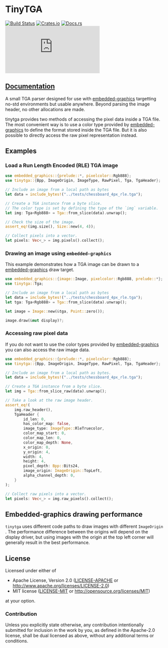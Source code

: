 # TinyTGA

[![Build Status](https://circleci.com/gh/jamwaffles/embedded-graphics/tree/master.svg?style=shield)](https://circleci.com/gh/jamwaffles/embedded-graphics/tree/master)
[![Crates.io](https://img.shields.io/crates/v/tinytga.svg)](https://crates.io/crates/tinytga)
[![Docs.rs](https://docs.rs/tinytga/badge.svg)](https://docs.rs/tinytga)
[![embedded-graphics on Matrix](https://img.shields.io/matrix/rust-embedded-graphics:matrix.org)](https://matrix.to/#/#rust-embedded-graphics:matrix.org)

## [Documentation](https://docs.rs/tinytga)

A small TGA parser designed for use with [embedded-graphics] targetting no-std environments but
usable anywhere. Beyond parsing the image header, no other allocations are made.

tinytga provides two methods of accessing the pixel data inside a TGA file. The most convenient
way is to use a color type provided by [embedded-graphics] to define the format stored inside
the TGA file. But it is also possible to directly access the raw pixel representation instead.

## Examples

### Load a Run Length Encoded (RLE) TGA image

```rust
use embedded_graphics::{prelude::*, pixelcolor::Rgb888};
use tinytga::{Bpp, ImageOrigin, ImageType, RawPixel, Tga, TgaHeader};

// Include an image from a local path as bytes
let data = include_bytes!("../tests/chessboard_4px_rle.tga");

// Create a TGA instance from a byte slice.
// The color type is set by defining the type of the `img` variable.
let img: Tga<Rgb888> = Tga::from_slice(data).unwrap();

// Check the size of the image.
assert_eq!(img.size(), Size::new(4, 4));

// Collect pixels into a vector.
let pixels: Vec<_> = img.pixels().collect();
```

### Drawing an image using `embedded-graphics`

This example demonstrates how a TGA image can be drawn to a [embedded-graphics] draw target.

```rust
use embedded_graphics::{image::Image, pixelcolor::Rgb888, prelude::*};
use tinytga::Tga;

// Include an image from a local path as bytes
let data = include_bytes!("../tests/chessboard_4px_rle.tga");
let tga: Tga<Rgb888> = Tga::from_slice(data).unwrap();

let image = Image::new(&tga, Point::zero());

image.draw(&mut display)?;
```

### Accessing raw pixel data

If you do not want to use the color types provided by [embedded-graphics] you can also access
the raw image data.

```rust
use embedded_graphics::{prelude::*, pixelcolor::Rgb888};
use tinytga::{Bpp, ImageOrigin, ImageType, RawPixel, Tga, TgaHeader};

// Include an image from a local path as bytes.
let data = include_bytes!("../tests/chessboard_4px_rle.tga");

// Create a TGA instance from a byte slice.
let img = Tga::from_slice_raw(data).unwrap();

// Take a look at the raw image header.
assert_eq!(
    img.raw_header(),
    TgaHeader {
        id_len: 0,
        has_color_map: false,
        image_type: ImageType::RleTruecolor,
        color_map_start: 0,
        color_map_len: 0,
        color_map_depth: None,
        x_origin: 0,
        y_origin: 4,
        width: 4,
        height: 4,
        pixel_depth: Bpp::Bits24,
        image_origin: ImageOrigin::TopLeft,
        alpha_channel_depth: 0,
    }
);

// Collect raw pixels into a vector.
let pixels: Vec<_> = img.raw_pixels().collect();
```

## Embedded-graphics drawing performance

`tinytga` uses different code paths to draw images with different `ImageOrigin` .
The performance difference between the origins will depend on the display driver, but using
images with the origin at the top left corner will generally result in the best performance.

[embedded-graphics]: https://docs.rs/embedded-graphics

## License

Licensed under either of

- Apache License, Version 2.0 ([LICENSE-APACHE](LICENSE-APACHE) or http://www.apache.org/licenses/LICENSE-2.0)
- MIT license ([LICENSE-MIT](LICENSE-MIT) or http://opensource.org/licenses/MIT)

at your option.

### Contribution

Unless you explicitly state otherwise, any contribution intentionally submitted for inclusion in the
work by you, as defined in the Apache-2.0 license, shall be dual licensed as above, without any
additional terms or conditions.

